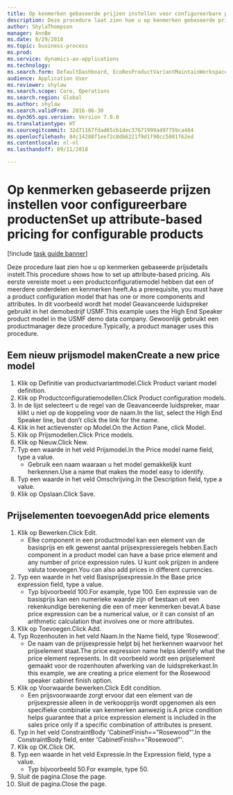 ```yaml
--- 
title: Op kenmerken gebaseerde prijzen instellen voor configureerbare producten
description: Deze procedure laat zien hoe u op kenmerken gebaseerde prijsdetails instelt.
author: ShylaThompson
manager: AnnBe
ms.date: 8/29/2018
ms.topic: business-process
ms.prod: 
ms.service: dynamics-ax-applications
ms.technology: 
ms.search.form: DefaultDashboard, EcoResProductVariantMaintainWorkspace, PCProductConfigurationModelListPage, PCPriceModelList, PCPriceModel, PCConstraintEditor
audience: Application User
ms.reviewer: shylaw
ms.search.scope: Core, Operations
ms.search.region: Global
ms.author: shylaw
ms.search.validFrom: 2016-06-30
ms.dyn365.ops.version: Version 7.0.0
ms.translationtype: HT
ms.sourcegitcommit: 32d71167fdad65cb1dec37671999a497759ca484
ms.openlocfilehash: 84c14288f1ee72c8db6221f9d1f90cc5001f62ed
ms.contentlocale: nl-nl
ms.lasthandoff: 09/11/2018

---
```

# <a name="set-up-attribute-based-pricing-for-configurable-products"></a><span data-ttu-id="32fc4-103">Op kenmerken gebaseerde prijzen instellen voor configureerbare producten</span><span class="sxs-lookup"><span data-stu-id="32fc4-103">Set up attribute-based pricing for configurable products</span></span>

[!include [task guide banner](../../includes/task-guide-banner.md)]

<span data-ttu-id="32fc4-104">Deze procedure laat zien hoe u op kenmerken gebaseerde prijsdetails instelt.</span><span class="sxs-lookup"><span data-stu-id="32fc4-104">This procedure shows how to set up attribute-based pricing.</span></span> <span data-ttu-id="32fc4-105">Als eerste vereiste moet u een productconfiguratiemodel hebben dat een of meerdere onderdelen en kenmerken heeft.</span><span class="sxs-lookup"><span data-stu-id="32fc4-105">As a prerequisite, you must have a product configuration model that has one or more components and attributes.</span></span> <span data-ttu-id="32fc4-106">In dit voorbeeld wordt het model Geavanceerde luidspreker gebruikt in het demobedrijf USMF.</span><span class="sxs-lookup"><span data-stu-id="32fc4-106">This example uses the High End Speaker product model in the USMF demo data company.</span></span> <span data-ttu-id="32fc4-107">Gewoonlijk gebruikt een productmanager deze procedure.</span><span class="sxs-lookup"><span data-stu-id="32fc4-107">Typically, a product manager uses this procedure.</span></span>


## <a name="create-a-new-price-model"></a><span data-ttu-id="32fc4-108">Eem nieuw prijsmodel maken</span><span class="sxs-lookup"><span data-stu-id="32fc4-108">Create a new price model</span></span>
1. <span data-ttu-id="32fc4-109">Klik op Definitie van productvariantmodel.</span><span class="sxs-lookup"><span data-stu-id="32fc4-109">Click Product variant model definition.</span></span>
2. <span data-ttu-id="32fc4-110">Klik op Productconfiguratiemodellen.</span><span class="sxs-lookup"><span data-stu-id="32fc4-110">Click Product configuration models.</span></span>
3. <span data-ttu-id="32fc4-111">In de lijst selecteert u de regel van de Geavanceerde luidspreker, maar klikt u niet op de koppeling voor de naam.</span><span class="sxs-lookup"><span data-stu-id="32fc4-111">In the list, select the High End Speaker line, but don’t click the link for the name.</span></span>
4. <span data-ttu-id="32fc4-112">Klik in het actievenster op Model.</span><span class="sxs-lookup"><span data-stu-id="32fc4-112">On the Action Pane, click Model.</span></span>
5. <span data-ttu-id="32fc4-113">Klik op Prijsmodellen.</span><span class="sxs-lookup"><span data-stu-id="32fc4-113">Click Price models.</span></span>
6. <span data-ttu-id="32fc4-114">Klik op Nieuw.</span><span class="sxs-lookup"><span data-stu-id="32fc4-114">Click New.</span></span>
7. <span data-ttu-id="32fc4-115">Typ een waarde in het veld Prijsmodel.</span><span class="sxs-lookup"><span data-stu-id="32fc4-115">In the Price model name field, type a value.</span></span>
    * <span data-ttu-id="32fc4-116">Gebruik een naam waaraan u het model gemakkelijk kunt herkennen.</span><span class="sxs-lookup"><span data-stu-id="32fc4-116">Use a name that makes the model easy to identify.</span></span>  
8. <span data-ttu-id="32fc4-117">Typ een waarde in het veld Omschrijving.</span><span class="sxs-lookup"><span data-stu-id="32fc4-117">In the Description field, type a value.</span></span>
9. <span data-ttu-id="32fc4-118">Klik op Opslaan.</span><span class="sxs-lookup"><span data-stu-id="32fc4-118">Click Save.</span></span>

## <a name="add-price-elements"></a><span data-ttu-id="32fc4-119">Prijselementen toevoegen</span><span class="sxs-lookup"><span data-stu-id="32fc4-119">Add price elements</span></span>
1. <span data-ttu-id="32fc4-120">Klik op Bewerken.</span><span class="sxs-lookup"><span data-stu-id="32fc4-120">Click Edit.</span></span>
    * <span data-ttu-id="32fc4-121">Elke component in een productmodel kan een element van de basisprijs en elk gewenst aantal prijsexpressieregels hebben.</span><span class="sxs-lookup"><span data-stu-id="32fc4-121">Each component in a product model can have a base price element and any number of price expression rules.</span></span> <span data-ttu-id="32fc4-122">U kunt ook prijzen in andere valuta toevoegen.</span><span class="sxs-lookup"><span data-stu-id="32fc4-122">You can also add prices in different currencies.</span></span>  
2. <span data-ttu-id="32fc4-123">Typ een waarde in het veld Basisprijsexpressie.</span><span class="sxs-lookup"><span data-stu-id="32fc4-123">In the Base price expression field, type a value.</span></span>
    * <span data-ttu-id="32fc4-124">Typ bijvoorbeeld 100.</span><span class="sxs-lookup"><span data-stu-id="32fc4-124">For example, type 100.</span></span>   <span data-ttu-id="32fc4-125">Een expressie van de basisprijs kan een numerieke waarde zijn of bestaan uit een rekenkundige berekening die een of meer kenmerken bevat.</span><span class="sxs-lookup"><span data-stu-id="32fc4-125">A base price expression can be a numerical value, or it can consist of an arithmetic calculation that involves one or more attributes.</span></span>  
3. <span data-ttu-id="32fc4-126">Klik op Toevoegen.</span><span class="sxs-lookup"><span data-stu-id="32fc4-126">Click Add.</span></span>
4. <span data-ttu-id="32fc4-127">Typ Rozenhouten in het veld Naam.</span><span class="sxs-lookup"><span data-stu-id="32fc4-127">In the Name field, type ‘Rosewood’.</span></span>
    * <span data-ttu-id="32fc4-128">De naam van de prijsexpressie helpt bij het herkennen waarvoor het prijselement staat.</span><span class="sxs-lookup"><span data-stu-id="32fc4-128">The price expression name helps identify what the price element represents.</span></span> <span data-ttu-id="32fc4-129">In dit voorbeeld wordt een prijselement gemaakt voor de rozenhouten afwerking van de luidsprekerkast.</span><span class="sxs-lookup"><span data-stu-id="32fc4-129">In this example, we are creating a price element for the Rosewood speaker cabinet finish option.</span></span>  
5. <span data-ttu-id="32fc4-130">Klik op Voorwaarde bewerken.</span><span class="sxs-lookup"><span data-stu-id="32fc4-130">Click Edit condition.</span></span>
    * <span data-ttu-id="32fc4-131">Een prijsvoorwaarde zorgt ervoor dat een element van de prijsexpressie alleen in de verkoopprijs wordt opgenomen als een specifieke combinatie van kenmerken aanwezig is.</span><span class="sxs-lookup"><span data-stu-id="32fc4-131">A price condition helps guarantee that a price expression element is included in the sales price only if a specific combination of attributes is present.</span></span>  
6. <span data-ttu-id="32fc4-132">Typ in het veld ConstraintBody 'CabinetFinish=="Rosewood"'.</span><span class="sxs-lookup"><span data-stu-id="32fc4-132">In the ConstraintBody field, enter 'CabinetFinish=="Rosewood"'.</span></span>
7. <span data-ttu-id="32fc4-133">Klik op OK.</span><span class="sxs-lookup"><span data-stu-id="32fc4-133">Click OK.</span></span>
8. <span data-ttu-id="32fc4-134">Typ een waarde in het veld Expressie.</span><span class="sxs-lookup"><span data-stu-id="32fc4-134">In the Expression field, type a value.</span></span>
    * <span data-ttu-id="32fc4-135">Typ bijvoorbeeld 50.</span><span class="sxs-lookup"><span data-stu-id="32fc4-135">For example, type 50.</span></span>  
9. <span data-ttu-id="32fc4-136">Sluit de pagina.</span><span class="sxs-lookup"><span data-stu-id="32fc4-136">Close the page.</span></span>
10. <span data-ttu-id="32fc4-137">Sluit de pagina.</span><span class="sxs-lookup"><span data-stu-id="32fc4-137">Close the page.</span></span>


